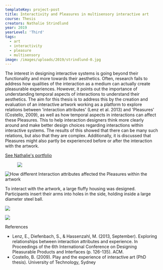 ```yaml
---
templateKey: project-post
title: Interactivity and Pleasures in multisensory interactive art
course: Thesis
creators: Nathalie Strindlund
year: 2019
yearLevel: 'Third'
tags:
  - art
  - interactivity
  - pleasure
  - multisensory
image: /images/uploads/2019/strindlund-0.jpg
---
```


The interest in designing interactive systems is going beyond their functionality and more towards their aesthetics. Often, research fails to address how qualities of the interaction as a medium can actually create pleasurable experiences. However, it points out the importance of understanding temporal aspects of interactions to understand their aesthetics. The aim for this thesis is to address this by the creation and evaluation of an interactive artwork working as a platform to explore relations between 'interaction attributes' (Lenz et al. 2013) and 'Pleasures' (Costello, 2009), as well as how temporal aspects in interactions can affect these Pleasures. This to help interaction designers think more clearly around and make better design choices regarding interactions within interactive systems. The results of this showed that there can be many such relations, but also that they are complex. Additionally, it is discussed that Pleasures might also partly be experienced before or after the interaction with the artwork.

<a class="button" href="https://nathaliestrindlund.com">See Nathalie's portfolio</a>

  <figure>
    <img src="/images/uploads/2019/strindlund-1.gif">
  </figure>


![How different Interaction attributes affected the Pleasures within the artwork](/images/uploads/2019/strindlund-2.jpg 'How different Interaction attributes affected the Pleasures within the artwork')

To interact with the artwork, a large fluffy housing was designed. Participants insert their arms into holes in the side, holding inside a large diameter steel ball. 

![](/images/uploads/2019/strindlund-3.jpg)

![](/images/uploads/2019/strindlund-4.jpg)


References

* Lenz, E., Diefenbach, S., & Hassenzahl, M. (2013, September). Exploring relationships between interaction attributes and experience. In Proceedings of the 6th International Conference on Designing Pleasurable Products and Interfaces (p. 126-135). ACM. 
* Costello, B. (2009). Play and the experience of interactive art (PhD thesis). University of Technology, Sydney